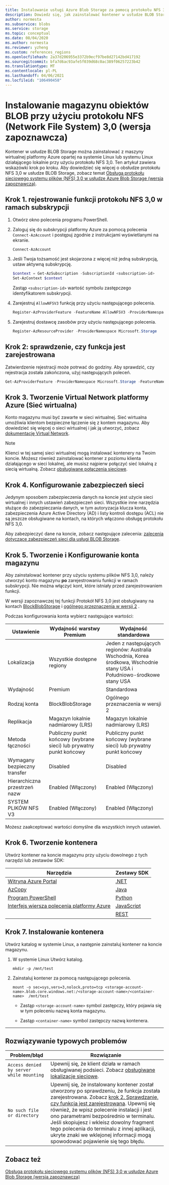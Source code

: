 ```yaml
---
title: Instalowanie usługi Azure Blob Storage za pomocą protokołu NFS 3,0 (wersja zapoznawcza) | Microsoft Docs
description: Dowiedz się, jak zainstalować kontener w usłudze BLOB Storage z maszyny wirtualnej platformy Azure lub z klienta działającego lokalnie przy użyciu protokołu NFS 3,0.
author: normesta
ms.subservice: blobs
ms.service: storage
ms.topic: conceptual
ms.date: 08/04/2020
ms.author: normesta
ms.reviewer: yzheng
ms.custom: references_regions
ms.openlocfilehash: 2a37d206955e3372b9ecf97be8d27142bd417192
ms.sourcegitcommit: bfa7d6ac93afe5f039d68c0ac389f06257223b42
ms.translationtype: MT
ms.contentlocale: pl-PL
ms.lasthandoff: 04/06/2021
ms.locfileid: "106490458"
---
```

# <a name="mount-blob-storage-by-using-the-network-file-system-nfs-30-protocol-preview"></a>Instalowanie magazynu obiektów BLOB przy użyciu protokołu NFS (Network File System) 3,0 (wersja zapoznawcza)

Kontener w usłudze BLOB Storage można zainstalować z maszyny wirtualnej platformy Azure opartej na systemie Linux lub systemu Linux działającego lokalnie przy użyciu protokołu NFS 3,0. Ten artykuł zawiera wskazówki krok po kroku. Aby dowiedzieć się więcej o obsłudze protokołu NFS 3,0 w usłudze BLOB Storage, zobacz temat [Obsługa protokołu sieciowego systemu plików (NFS) 3,0 w usłudze Azure Blob Storage (wersja zapoznawcza)](network-file-system-protocol-support.md).

## <a name="step-1-register-the-nfs-30-protocol-feature-with-your-subscription"></a>Krok 1. rejestrowanie funkcji protokołu NFS 3,0 w ramach subskrypcji

1. Otwórz okno polecenia programu PowerShell. 

2. Zaloguj się do subskrypcji platformy Azure za pomocą polecenia `Connect-AzAccount` i postępuj zgodnie z instrukcjami wyświetlanymi na ekranie.

   ```powershell
   Connect-AzAccount
   ```

3. Jeśli Twoja tożsamość jest skojarzona z więcej niż jedną subskrypcją, ustaw aktywną subskrypcję.

   ```powershell
   $context = Get-AzSubscription -SubscriptionId <subscription-id>
   Set-AzContext $context
   ```
   
   Zastąp `<subscription-id>` wartość symbolu zastępczego identyfikatorem subskrypcji.

4. Zarejestruj `AllowNFSV3` funkcję przy użyciu następującego polecenia.

   ```powershell
   Register-AzProviderFeature -FeatureName AllowNFSV3 -ProviderNamespace Microsoft.Storage 
   ```

5. Zarejestruj dostawcę zasobów przy użyciu następującego polecenia.
    
   ```powershell
   Register-AzResourceProvider -ProviderNamespace Microsoft.Storage   
   ```

## <a name="step-2-verify-that-the-feature-is-registered"></a>Krok 2: sprawdzenie, czy funkcja jest zarejestrowana 

Zatwierdzenie rejestracji może potrwać do godziny. Aby sprawdzić, czy rejestracja została zakończona, użyj następujących poleceń.

```powershell
Get-AzProviderFeature -ProviderNamespace Microsoft.Storage -FeatureName AllowNFSV3
```

## <a name="step-3-create-an-azure-virtual-network-vnet"></a>Krok 3. Tworzenie Virtual Network platformy Azure (Sieć wirtualna)

Konto magazynu musi być zawarte w sieci wirtualnej. Sieć wirtualna umożliwia klientom bezpieczne łączenie się z kontem magazynu. Aby dowiedzieć się więcej o sieci wirtualnej i jak ją utworzyć, zobacz [dokumentację Virtual Network](../../virtual-network/index.yml).

> [!NOTE]
> Klienci w tej samej sieci wirtualnej mogą instalować kontenery na Twoim koncie. Możesz również zainstalować kontener z poziomu klienta działającego w sieci lokalnej, ale musisz najpierw połączyć sieć lokalną z siecią wirtualną. Zobacz [obsługiwane połączenia sieciowe](network-file-system-protocol-support.md#supported-network-connections).

## <a name="step-4-configure-network-security"></a>Krok 4. Konfigurowanie zabezpieczeń sieci

Jedynym sposobem zabezpieczenia danych na koncie jest użycie sieci wirtualnej i innych ustawień zabezpieczeń sieci. Wszystkie inne narzędzia służące do zabezpieczania danych, w tym autoryzacja klucza konta, zabezpieczenia Azure Active Directory (AD) i listy kontroli dostępu (ACL) nie są jeszcze obsługiwane na kontach, na których włączono obsługę protokołu NFS 3,0. 

Aby zabezpieczyć dane na koncie, zobacz następujące zalecenia: [zalecenia dotyczące zabezpieczeń sieci dla usługi BLOB Storage](security-recommendations.md#networking).

## <a name="step-5-create-and-configure-a-storage-account"></a>Krok 5. Tworzenie i Konfigurowanie konta magazynu

Aby zainstalować kontener przy użyciu systemu plików NFS 3,0, należy utworzyć konto magazynu **po** zarejestrowaniu funkcji w ramach subskrypcji. Nie można włączyć kont, które istniały przed zarejestrowaniem funkcji. 

W wersji zapoznawczej tej funkcji Protokół NFS 3,0 jest obsługiwany na kontach [BlockBlobStorage](../blobs/storage-blob-create-account-block-blob.md) i [ogólnego przeznaczenia w wersji 2](../common/storage-account-overview.md#general-purpose-v2-accounts) .

Podczas konfigurowania konta wybierz następujące wartości:

|Ustawienie | Wydajność warstwy Premium | Wydajność standardowa  
|----|---|---|
|Lokalizacja|Wszystkie dostępne regiony |Jeden z następujących regionów: Australia Wschodnia, Korea środkowa, Wschodnie stany USA i Południowo-środkowe stany USA   
|Wydajność|Premium| Standardowa
|Rodzaj konta|BlockBlobStorage| Ogólnego przeznaczenia w wersji 2
|Replikacja|Magazyn lokalnie nadmiarowy (LRS)| Magazyn lokalnie nadmiarowy (LRS)
|Metoda łączności|Publiczny punkt końcowy (wybrane sieci) lub prywatny punkt końcowy |Publiczny punkt końcowy (wybrane sieci) lub prywatny punkt końcowy
|Wymagany bezpieczny transfer|Disabled|Disabled
|Hierarchiczna przestrzeń nazw|Enabled (Włączony)|Enabled (Włączony)
|SYSTEM PLIKÓW NFS V3|Enabled (Włączony) |Enabled (Włączony) 

Możesz zaakceptować wartości domyślne dla wszystkich innych ustawień. 

## <a name="step-6-create-a-container"></a>Krok 6. Tworzenie kontenera

Utwórz kontener na koncie magazynu przy użyciu dowolnego z tych narzędzi lub zestawów SDK:

|Narzędzia|Zestawy SDK|
|---|---|
|[Witryna Azure Portal](https://portal.azure.com)|[.NET](data-lake-storage-directory-file-acl-dotnet.md#create-a-container)|
|[AzCopy](../common/storage-use-azcopy-v10.md#transfer-data)|[Java](data-lake-storage-directory-file-acl-java.md)|
|[Program PowerShell](data-lake-storage-directory-file-acl-powershell.md#create-a-container)|[Python](data-lake-storage-directory-file-acl-python.md#create-a-container)|
|[Interfejs wiersza polecenia platformy Azure](data-lake-storage-directory-file-acl-cli.md#create-a-container)|[JavaScript](data-lake-storage-directory-file-acl-javascript.md)|
||[REST](/rest/api/storageservices/create-container)|

## <a name="step-7-mount-the-container"></a>Krok 7. Instalowanie kontenera

Utwórz katalog w systemie Linux, a następnie zainstaluj kontener na koncie magazynu.

1. W systemie Linux Utwórz katalog.

   ```
   mkdir -p /mnt/test
   ```

2. Zainstaluj kontener za pomocą następującego polecenia.

   ```
   mount -o sec=sys,vers=3,nolock,proto=tcp <storage-account-name>.blob.core.windows.net:/<storage-account-name>/<container-name>  /mnt/test
   ```

   - Zastąp `<storage-account-name>` symbol zastępczy, który pojawia się w tym poleceniu nazwą konta magazynu.  

   - Zastąp `<container-name>` symbol zastępczy nazwą kontenera.

---

## <a name="resolve-common-issues"></a>Rozwiązywanie typowych problemów

|Problem/błąd | Rozwiązanie|
|---|---|
|`Access denied by server while mounting`|Upewnij się, że klient działa w ramach obsługiwanej podsieci. Zobacz [obsługiwane lokalizacje sieciowe](network-file-system-protocol-support.md#supported-network-connections).|
|`No such file or directory`| Upewnij się, że instalowany kontener został utworzony po sprawdzeniu, że funkcja została zarejestrowana. Zobacz [krok 2. Sprawdzanie, czy funkcja jest zarejestrowana](#step-2-verify-that-the-feature-is-registered). Upewnij się również, że wpisz polecenie instalacji i jest ono parametrami bezpośrednio w terminalu. Jeśli skopiujesz i wkleisz dowolny fragment tego polecenia do terminalu z innej aplikacji, ukryte znaki we wklejonej informacji mogą spowodować pojawienie się tego błędu.|

## <a name="see-also"></a>Zobacz też

[Obsługa protokołu sieciowego systemu plików (NFS) 3,0 w usłudze Azure Blob Storage (wersja zapoznawcza)](network-file-system-protocol-support.md)
